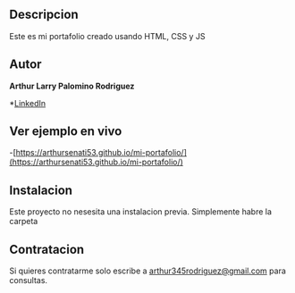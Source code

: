## Descripcion

Este es mi portafolio creado usando HTML, CSS y JS

## Autor
**Arthur Larry Palomino Rodriguez**

*[LinkedIn](www.linkedin.com/in/arthurpalomino)

## Ver ejemplo en vivo

-[https://arthursenati53.github.io/mi-portafolio/](https://arthursenati53.github.io/mi-portafolio/)

## Instalacion

Este proyecto no nesesita una instalacion previa. Simplemente habre la carpeta

## Contratacion

Si quieres contratarme solo escribe a arthur345rodriguez@gmail.com para consultas.


